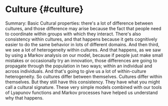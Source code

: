 # Culture {#culture}

Summary: Basic Cultural properties: there&#039;s a lot of difference between cultures, and those difference may arise because the fact that people need to coordinate within groups with which they interact. There&#039;s also consistency within cultures, and that happens because it gets cognitively easier to do the same behavior in lots of different domains. And then third, we see a lot of heterogeneity within cultures. And that happens, as we saw by using a Markov analysis on our model, because if people just make small mistakes or occasionally try an innovation, those differences are going to propagate through the population in two ways; within an individual and across individuals. And that&#039;s going to give us a lot of within-culture heterogeneity. So cultures differ between themselves. Cultures differ within themselves. But they still have this consistency. They have what you might call a cultural signature. These very simple models combined with our tools of Lyapunov functions and Markov processes have helped us understand why that happens.